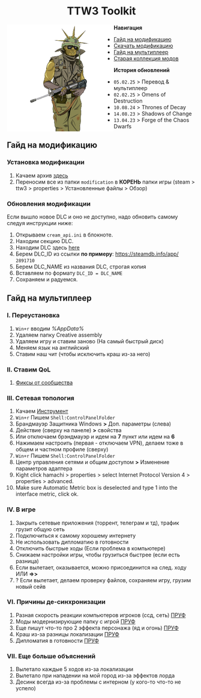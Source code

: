<h1 align="center">TTW3 Toolkit</h1>

<img align="left" width="285" src="./assets/main.png">

**Навигация**

- [Гайд на модификацию](#гайд-на-модификацию)
- [Скачать модификацию](https://github.com/sashapop10/ttw3/archive/refs/heads/main.zip)
- [Гайд на мультиплеер](#гайд-на-мультиплеер)
- [Старая коллекция модов](https://steamcommunity.com/sharedfiles/filedetails/?id=2947823975)

**История обновлений**

- `05.02.25` > Перевод & мультиплеер
- `02.02.25` > Omens of Destruction
- `10.08.24` > Thrones of Decay
- `14.08.23` > Shadows of Change
- `13.04.23` > Forge of the Chaos Dwarfs

## Гайд на модификацию

### Установка модификации

1. Качаем архив [здесь](https://github.com/shuritch/ttw3/archive/refs/heads/main.zip)
2. Переносим все из папки `modification` в **КОРЕНЬ** папки игры (steam > ttw3 > properties > Установленные файлы > Обзор)

### Обновления модификации

Если вышло новое DLC и оно не доступно, надо обновить самому следуя инструкции ниже:

1. Открываем `cream_api.ini` в блокноте.
2. Находим секцию DLC.
3. Находим DLC здесь [here](https://steamdb.info/search/?a=all&q=total+war%3A+warhammer+3)
4. Берем DLC_ID из ссылки **по примеру**: https://steamdb.info/app/ `2891710`
5. Берем DLC_NAME из названия DLC, строгая копия
6. Вставляем по формату `DLC_ID = DLC_NAME`
7. Сохраняем и радуемся.

## Гайд на мультиплеер

### I. Переустановка

1. `Win+r` вводим _%AppData%_
2. Удаляем папку Creative assembly
3. Удаляем игру и ставим заново (На самый быстрый диск)
4. Меняем язык на английский
5. Ставим наш чит (чтобы исключить краш из-за него)

### II. Ставим QoL

1. [Фиксы от сообщества](https://steamcommunity.com/sharedfiles/filedetails/?id=2856936614&searchtext=+community+bug+fux+mod+)

### III. Сетевая топология

1. Качаем [Инструмент](https://www.radmin-vpn.com/ru/)
2. `Win+r` Пишем `Shell:ControlPanelFolder`
3. Брандмауэр Защитника Windows **>** Доп. параметры (слева)
4. Действие (сверху на панеле) **>** свойства
5. Или отключаем брэндмауэр и идем на **7** пункт или идем на **6**
6. Нажимаем настроить (первая - отключаем VPN), делаем тоже в общем и частном профиле (сверху)
7. `Win+r` Пишем `Shell:ControlPanelFolder`
8. Центр управления сетями и общим доступом **>** Изменение параметров адаптера
9. Кight click hamachi > properties > select Internet Protocol Version 4 > properties > advanced.
10. Make sure Automatic Metric box is deselected and type 1 into the interface metric, click ok.

### IV. В игре

1. Закрыть сетевые приложения (торрент, телеграм и тд), трафик грузит общую сеть
2. Подключиться к самому хорошему интернету
3. Не использовать дипломатию в готовности
4. Отключить быстрые ходы (Если проблема в компьютере)
5. Снижаем настройки игры, чтобы грузиться быстрее (если есть разница)
6. Если вылетает, оказывается, можно присоединится на след. ходу ИЛИ **=>>**
7. ? Если вылетает, делаем проверку файлов, сохраняем игру, грузим новый сейв

### VI. Причины де-синхронизации

1. Разная скорость реакции компьютеров игроков (ссд, сеть) [ПРУФ](https://www.reddit.com/r/totalwarhammer/comments/1bwxhvl/wh3_multiplayer_local_lan_with_hamachi/)
2. Моды модернизирующие папку с игрой [ПРУФ](https://www.reddit.com/r/totalwarhammer/comments/1bwxhvl/wh3_multiplayer_local_lan_with_hamachi/)
3. Еще пишут что-то про 2 эффекта персонажа (яд и огонь) [ПРУФ](https://community.creative-assembly.com/total-war/total-war-warhammer/bugs/bugs-redirect/6520-warhammer-3-contact-effects-dysenc-in-multiplayer)
4. Краш из-за разницы локализации [ПРУФ](https://community.creative-assembly.com/total-war/total-war-warhammer/bugs/5697-multiplayer-crash-when-players-have-different-game-localisation-languages?page=1)
5. Дипломатия в готовности [ПРУФ](https://community.creative-assembly.com/total-war/total-war-warhammer/bugs/2801-multiplayer-campaign-desync-on-5-1?page=1)

### VII. Еще больше объяснений

1. Вылетало каждые 5 ходов из-за локализации
2. Вылетало при нападении на мой город из-за эффектов лорда
3. Десинк всегда из-за проблемы с интерном (у кого-то что-то не успело)
